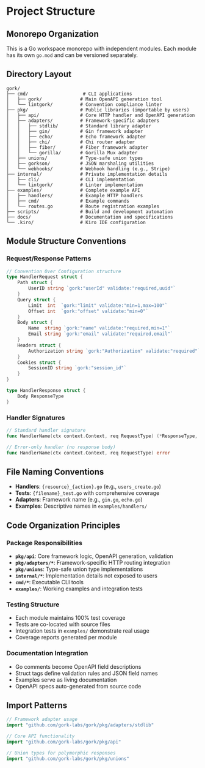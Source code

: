# Project Structure

## Monorepo Organization

This is a Go workspace monorepo with independent modules. Each module has its own `go.mod` and can be versioned separately.

## Directory Layout

```
gork/
├── cmd/                    # CLI applications
│   ├── gork/              # Main OpenAPI generation tool
│   └── lintgork/          # Convention compliance linter
├── pkg/                   # Public libraries (importable by users)
│   ├── api/               # Core HTTP handler and OpenAPI generation
│   ├── adapters/          # Framework-specific adapters
│   │   ├── stdlib/        # Standard library adapter
│   │   ├── gin/           # Gin framework adapter
│   │   ├── echo/          # Echo framework adapter
│   │   ├── chi/           # Chi router adapter
│   │   ├── fiber/         # Fiber framework adapter
│   │   └── gorilla/       # Gorilla Mux adapter
│   ├── unions/            # Type-safe union types
│   ├── gorkson/           # JSON marshaling utilities
│   └── webhooks/          # Webhook handling (e.g., Stripe)
├── internal/              # Private implementation details
│   ├── cli/               # CLI implementation
│   └── lintgork/          # Linter implementation
├── examples/              # Complete example API
│   ├── handlers/          # Example HTTP handlers
│   ├── cmd/               # Example commands
│   └── routes.go          # Route registration examples
├── scripts/               # Build and development automation
├── docs/                  # Documentation and specifications
└── .kiro/                 # Kiro IDE configuration
```

## Module Structure Conventions

### Request/Response Patterns
```go
// Convention Over Configuration structure
type HandlerRequest struct {
    Path struct {
        UserID string `gork:"userId" validate:"required,uuid"`
    }
    Query struct {
        Limit  int  `gork:"limit" validate:"min=1,max=100"`
        Offset int  `gork:"offset" validate:"min=0"`
    }
    Body struct {
        Name  string `gork:"name" validate:"required,min=1"`
        Email string `gork:"email" validate:"required,email"`
    }
    Headers struct {
        Authorization string `gork:"Authorization" validate:"required"`
    }
    Cookies struct {
        SessionID string `gork:"session_id"`
    }
}

type HandlerResponse struct {
    Body ResponseType
}
```

### Handler Signatures
```go
// Standard handler signature
func HandlerName(ctx context.Context, req RequestType) (*ResponseType, error)

// Error-only handler (no response body)
func HandlerName(ctx context.Context, req RequestType) error
```

## File Naming Conventions

- **Handlers**: `{resource}_{action}.go` (e.g., `users_create.go`)
- **Tests**: `{filename}_test.go` with comprehensive coverage
- **Adapters**: Framework name (e.g., `gin.go`, `echo.go`)
- **Examples**: Descriptive names in `examples/handlers/`

## Code Organization Principles

### Package Responsibilities
- **`pkg/api`**: Core framework logic, OpenAPI generation, validation
- **`pkg/adapters/*`**: Framework-specific HTTP routing integration
- **`pkg/unions`**: Type-safe union type implementations
- **`internal/*`**: Implementation details not exposed to users
- **`cmd/*`**: Executable CLI tools
- **`examples/`**: Working examples and integration tests

### Testing Structure
- Each module maintains 100% test coverage
- Tests are co-located with source files
- Integration tests in `examples/` demonstrate real usage
- Coverage reports generated per module

### Documentation Integration
- Go comments become OpenAPI field descriptions
- Struct tags define validation rules and JSON field names
- Examples serve as living documentation
- OpenAPI specs auto-generated from source code

## Import Patterns

```go
// Framework adapter usage
import "github.com/gork-labs/gork/pkg/adapters/stdlib"

// Core API functionality
import "github.com/gork-labs/gork/pkg/api"

// Union types for polymorphic responses
import "github.com/gork-labs/gork/pkg/unions"
```